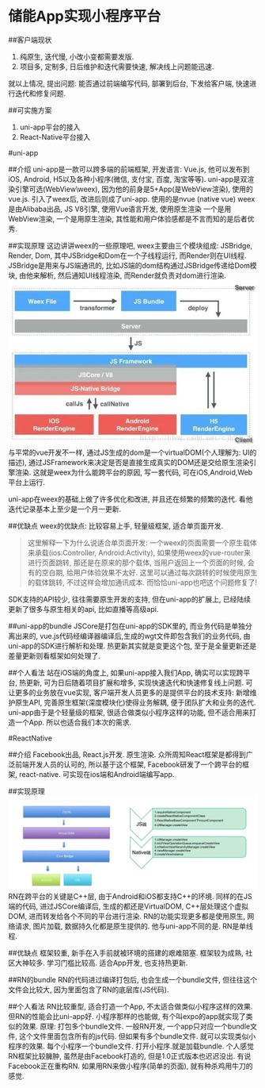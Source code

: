 # 储能App实现小程序平台

##客户端现状
1. 纯原生, 迭代慢, 小改小变都需要发版.
2. 项目多, 定制多, 日后维护和迭代需要快速, 解决线上问题能迅速.

就以上情况, 提出问题: 
能否通过前端编写代码, 部署到后台, 下发给客户端, 快速进行迭代和修复问题.

##可实施方案
1. uni-app平台的接入
2. React-Native平台接入

#uni-app

##介绍
  uni-app是一款可以跨多端的前端框架, 开发语言: Vue.js, 他可以发布到iOS, Android, H5以及各种小程序(微信, 支付宝, 百度, 淘宝等等).
  uni-app是双渲染引擎可选(WebView\weex), 因为他的前身是5+App(是WebView渲染), 使用的vue.js. 引入了weex后, 改进后则成了uni-app. 使用的是nvue (native vue)
  weex是由Alibaba出品, JS V8引擎, 使用Vue语言开发, 使用原生渲染
  一个是用WebView渲染, 一个是用原生渲染, 其性能和用户体验感都是不言而知的是后者优秀. 

##实现原理
这边讲讲weex的一些原理吧, weex主要由三个模块组成: JSBridge, Render, Dom, 其中JSBridge和Dom在一个子线程运行, 而Render则在UI线程.
JSBridge是用来与JS端通讯的, 比如JS端的dom结构通过JSBridge传递给Dom模块, 由他来解析, 然后通知UI线程渲染, 而Render就负责对dom进行渲染.
![](media/16233938851590.jpg)
与平常的vue开发不一样, 通过JS生成的dom是一个virtualDOM(个人理解为: UI的描述), 通过JSFramework来决定是否是直接生成真实的DOM还是交给原生渲染引擎渲染.
这就是weex为什么能跨平台的原因, 写一套代码, 可在iOS,Android,Web平台上运行.

uni-app在weex的基础上做了许多优化和改进, 并且还在频繁的频繁的迭代. 看他迭代记录基本上至少是一个月一更新.

##优缺点
weex的优缺点: 比较容易上手, 轻量级框架, 适合单页面开发.

>这里解释一下为什么说适合单页面开发: 一个weex的页面需要一个原生载体来承载(ios:Controller, Android:Activity), 如果使用weex的vue-router来进行页面跳转, 那还是在原来的那个载体, 当用户返回上一个页面的时候, 会有的空白期, 给用户体验效果不太好. 这里可以通过每次跳转的时候使用原生的载体跳转, 不过这样会增加通讯成本. 而恰恰uni-app也吧这个问题修复了!

SDK支持的API较少, 往往需要原生开发的支持, 但在uni-app的扩展上, 已经陆续更新了很多与原生相关的api, 比如直播等高级api.

##uni-app的bundle
JSCore是打包在uni-app的SDK里的, 而业务代码是单独分离出来的, vue.js代码经编译器编译后,生成的wgt文件即包含我们的业务代码, 由uni-app的SDK进行解析和处理. 热更新其实就是变更这个包, 至于是全量更新还是差量更新则看框架如何处理了.

##个人看法
站在iOS端的角度上, 如果uni-app接入我们App, 确实可以实现跨平台, 热更新, 可为日后随着项目扩展和增多, 实现快速迭代和快速修复线上问题. 可让更多的业务放在vue实现, 客户端开发人员更多的是提供平台的技术支持: 新增维护原生API, 完善原生框架(深度模块化)使得业务解耦, 便于团队扩大和业务的迭代.
uni-app由于是个轻量级的框架, 很适合做类似小程序这样的功能, 但不适合用来打造一个App. 所以也适合我们本次的需求.

#ReactNative

##介绍
Facebook出品, React.js开发. 原生渲染.
众所周知React框架是都得到广泛前端开发人员的认可的, 所以基于这个框架, Facebook研发了一个跨平台的框架, react-native. 可实现在ios端和Android端编写app.

##实现原理
![](media/16233961713414.jpg)
RN在跨平台的关键是C++层, 由于Android和iOS都支持C++的环境. 同样的在JS端的代码, 进过JSCore编译后, 生成的都还是VirtualDOM, C++层处理这个虚拟DOM, 进而转发给各个不同的平台进行渲染. 
RN的功能实现更多都是使用原生, 网络请求, 图片加载, 数据持久化都是原生提供的. 
他与uni-app不同的是. RN是单线程. 

##优缺点
框架较重, 新手在入手前就被环境的搭建的艰难阻塞.
框架较为成熟, 社区大神较多. 学习门槛比较高.
适合App开发, 也支持热更新.

##RN的bundle
RN的代码进过编译打包后, 也会生成一个bundle文件, 但往往这个文件会比较大, 因为里面包含了RN的底层库(JS代码). 

##个人看法
RN比较重型, 适合打造一个App, 不太适合做类似小程序这样的效果. 但RN的性能会比uni-app好. 小程序那样的也能做, 有个叫expo的app就实现了类似的效果. 原理: 打包多个bundle文件.
一般RN开发, 一个app只对应一个bundle文件, 这个文件里面包含所有的js代码. 但如果有多个bundle文件. 就可以实现类似小程序的效果. 每个小程序一个bundle文件. 打开小程序.就是加载bundle.
个人感觉RN框架比较臃肿, 虽然是由Facebook打造的, 但是1.0正式版本也迟迟没出. 有说Facebook正在重构RN. 如果用RN来做小程序(简单的页面), 就有种杀鸡用牛刀的感觉.
